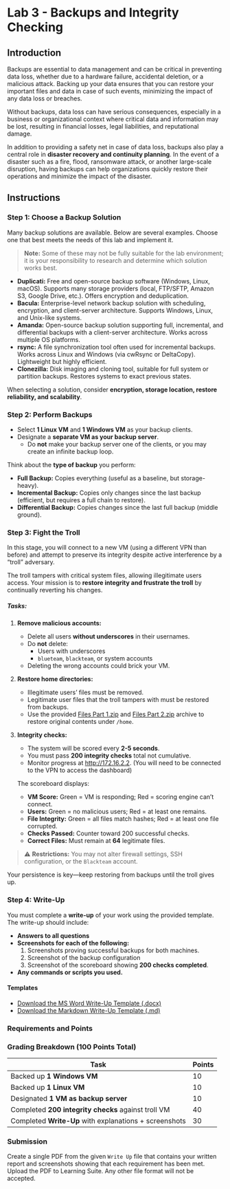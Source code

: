 # Lab 3 - Backups and Integrity Checking
 
## Introduction
 
Backups are essential to data management and can be critical in preventing data loss, whether due to a hardware failure, accidental deletion, or a malicious attack. Backing up your data ensures that you can restore your important files and data in case of such events, minimizing the impact of any data loss or breaches.  
 
Without backups, data loss can have serious consequences, especially in a business or organizational context where critical data and information may be lost, resulting in financial losses, legal liabilities, and reputational damage.  

In addition to providing a safety net in case of data loss, backups also play a central role in **disaster recovery and continuity planning**. In the event of a disaster such as a fire, flood, ransomware attack, or another large-scale disruption, having backups can help organizations quickly restore their operations and minimize the impact of the disaster.  


## Instructions

### Step 1: Choose a Backup Solution
Many backup solutions are available. Below are several examples. Choose one that best meets the needs of this lab and implement it.  

> **Note:** Some of these may not be fully suitable for the lab environment; it is your responsibility to research and determine which solution works best.

- **Duplicati:** Free and open-source backup software (Windows, Linux, macOS). Supports many storage providers (local, FTP/SFTP, Amazon S3, Google Drive, etc.). Offers encryption and deduplication.  
- **Bacula:** Enterprise-level network backup solution with scheduling, encryption, and client-server architecture. Supports Windows, Linux, and Unix-like systems.  
- **Amanda:** Open-source backup solution supporting full, incremental, and differential backups with a client-server architecture. Works across multiple OS platforms.  
- **rsync:** A file synchronization tool often used for incremental backups. Works across Linux and Windows (via cwRsync or DeltaCopy). Lightweight but highly efficient.  
- **Clonezilla:** Disk imaging and cloning tool, suitable for full system or partition backups. Restores systems to exact previous states.  

When selecting a solution, consider **encryption, storage location, restore reliability, and scalability**.  


### Step 2: Perform Backups
- Select **1 Linux VM** and **1 Windows VM** as your backup clients.  
- Designate a **separate VM as your backup server**.  
  - Do **not** make your backup server one of the clients, or you may create an infinite backup loop.  

Think about the **type of backup** you perform:  
- **Full Backup:** Copies everything (useful as a baseline, but storage-heavy).  
- **Incremental Backup:** Copies only changes since the last backup (efficient, but requires a full chain to restore).  
- **Differential Backup:** Copies changes since the last full backup (middle ground).  

### Step 3: Fight the Troll
In this stage, you will connect to a new VM (using a different VPN than before) and attempt to preserve its integrity despite active interference by a “troll” adversary.  

The troll tampers with critical system files, allowing illegitimate users access. Your mission is to **restore integrity and frustrate the troll** by continually reverting his changes.  

##### Tasks:
1. **Remove malicious accounts:**  
   - Delete all users **without underscores** in their usernames.  
   - Do **not** delete:  
     - Users with underscores  
     - `blueteam`, `blackteam`, or system accounts  
   - Deleting the wrong accounts could brick your VM.  

1. **Restore home directories:**  
   - Illegitimate users’ files must be removed.  
   - Legitimate user files that the troll tampers with must be restored from backups.  
   - Use the provided <a href="Files part 1.zip" download>Files Part 1.zip</a> and <a href="Files part 2.zip" download>Files Part 2.zip</a>  archive to restore original contents under `/home`.  

1. **Integrity checks:**  
   - The system will be scored every **2-5 seconds**.  
   - You must pass **200 integrity checks** total not cumulative.  
   - Monitor progress at <a href='http://172.16.2.2' target="_blank">http://172.16.2.2</a>. (You will need to be connected to the VPN to access the dashboard)

   The scoreboard displays:  
   - **VM Score:** Green = VM is responding; Red = scoring engine can’t connect.  
   - **Users:** Green = no malicious users; Red = at least one remains.  
   - **File Integrity:** Green = all files match hashes; Red = at least one file corrupted.  
   - **Checks Passed:** Counter toward 200 successful checks.  
   - **Correct Files:** Must remain at **64** legitimate files.  

> ⚠️ **Restrictions:** You may not alter firewall settings, SSH configuration, or the `Blackteam` account.  

Your persistence is key—keep restoring from backups until the troll gives up.  

### Step 4: Write-Up

You must complete a **write-up** of your work using the provided template. The write-up should include:

- **Answers to all questions**
- **Screenshots for each of the following:**
    1. Screenshots proving successful backups for both machines.
    1. Screenshot of the backup configuration  
    1. Screenshot of the scoreboard showing **200 checks completed**.  
- **Any commands or scripts you used.**  

#### Templates

- <a href="lab-3-writeup-template.docx" download>Download the MS Word Write-Up Template (.docx)</a>
- <a href="lab-3-writeup-template.md" download>Download the Markdown Write-Up Template (.md)</a>


### Requirements and Points

### Grading Breakdown (100 Points Total)

| **Task**                                               | **Points** |
|--------------------------------------------------------|--------|
| Backed up **1 Windows VM**                             | 10     |
| Backed up **1 Linux VM**                               | 10     |
| Designated **1 VM as backup server**                   | 10     |
| Completed **200 integrity checks** against troll VM    | 40     |
| Completed **Write-Up** with explanations + screenshots | 30     |


### Submission
Create a single PDF from the given `Write Up` file that contains your written report and screenshots showing that each requirement has been met. Upload the PDF to Learning Suite. Any other file format will not be accepted.